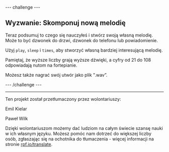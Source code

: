 --- challenge ---

## Wyzwanie: Skomponuj nową melodię

Teraz podsumuj to czego się nauczyłeś i stwórz swoją własną melodię. Może to być dzwonek do drzwi, dzwonek do telefonu lub powiadomienie.

Użyj `play`, `sleep` i `times`, aby stworzyć własną bardziej interesującą melodię.

Pamiętaj, że wyższe liczby grają wyższe dźwięki, a cyfry od 21 do 108 odpowiadają nutom na fortepianie.

Możesz także nagrać swój utwór jako plik ".wav”.

--- /challenge ---


***
Ten projekt został przetłumaczony przez wolontariuszy:

Emil Kielar

Paweł Wilk

Dzięki wolontariuszom możemy dać ludziom na całym świecie szansę nauki w ich własnym języku. Możesz pomóc nam dotrzeć do większej liczby osób, zgłaszając się na ochotnika do tłumaczenia - więcej informacji na stronie [rpf.io/translate](https://rpf.io/translate).